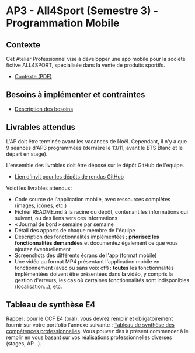# AP3 - All4Sport (Semestre 3) - Programmation Mobile

## Contexte

Cet Atelier Professionnel vise à développer une app mobile pour la société fictive ALL4SPORT, spécialisée dans la vente de produits sportifs.

- [Contexte (PDF)](a4s_contexte.pdf)

## Besoins à implémenter et contraintes

- [Description des besoins](ap3_a4s_mobile_besoins.md)

## Livrables attendus

L'AP doit être terminée avant les vacances de Noël. Cependant, il n'y a que 9 séances d'AP3 programmées (dernière le 13/11, avant le BTS Blanc et le départ en stage).

L'ensemble des livrables doit être déposé sur le dépôt GitHub de l'équipe.

- [Lien d'invit pour les dépôts de rendus GitHub](https://classroom.github.com/a/v1L6o4R7)

Voici les livrables attendus :

- Code source de l'application mobile, avec ressources complètes (images, icônes, etc.)
- Fichier README.md à la racine du dépôt, contenant les informations qui suivent, ou des liens vers ces informations
- « Journal de bord » semaine par semaine
- Détail des apports de chaque membre de l'équipe
- Description des fonctionnalités implémentées ; **priorisez les fonctionnalités demandées** et documentez également ce que vous ajoutez éventuellement
- Screenshots des différents écrans de l'app (format mobile)
- Une vidéo au format MP4 présentant l'application mobile en fonctionnement (avec ou sans voix off) : **toutes** les fonctionnalités implémentées doivent être présentées dans la vidéo, y compris la gestion d'erreurs, les cas où certaines fonctionnalités sont indisponibles (localisation...), etc.

## Tableau de synthèse E4

Rappel : pour le CCF E4 (oral), vous devrez remplir et obligatoirement fournir sur votre portfolio l'annexe suivante : [Tableau de synthèse des compétences professionnelles](tableau_de_synthese.xlsx). Vous pouvez dès à présent commencer à le remplir en vous basant sur vos réalisations professionnelles diverses (stages, AP...).
